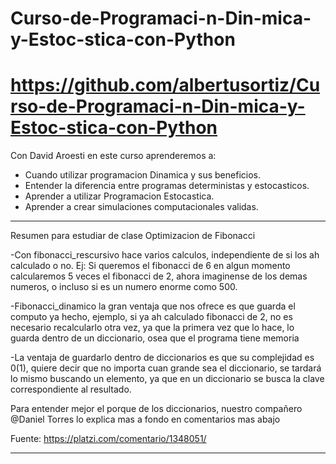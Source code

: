 # Curso-de-Programaci-n-Din-mica-y-Estoc-stica-con-Python
# https://github.com/albertusortiz/Curso-de-Programaci-n-Din-mica-y-Estoc-stica-con-Python

Con David Aroesti en este curso aprenderemos a:
- Cuando utilizar programacion Dinamica y sus beneficios.
- Entender la diferencia entre programas deterministas y estocasticos.
- Aprender a utilizar Programacion Estocastica.
- Aprender a crear simulaciones computacionales validas.


***********************************************************************************************************************************
Resumen para estudiar de clase Optimizacion de Fibonacci

-Con fibonacci_rescursivo hace varios calculos, independiente de si los ah calculado o no.
Ej: Si queremos el fibonacci de 6 en algun momento calcularemos 5 veces el fibonacci de 2, ahora imaginense de los demas numeros, o incluso si es un numero enorme como 500.

-Fibonacci_dinamico la gran ventaja que nos ofrece es que guarda el computo ya hecho, ejemplo, si ya ah calculado fibonacci de 2, no es necesario recalcularlo otra vez, ya que la primera vez que lo hace, lo guarda dentro de un diccionario, osea que el programa tiene memoria

-La ventaja de guardarlo dentro de diccionarios es que su complejidad es 0(1), quiere decir que no importa cuan grande sea el diccionario, se tardará lo mismo buscando un elemento, ya que en un diccionario se busca la clave correspondiente al resultado.

Para entender mejor el porque de los diccionarios, nuestro compañero @Daniel Torres lo explica mas a fondo en comentarios mas abajo

Fuente: https://platzi.com/comentario/1348051/
***********************************************************************************************************************************